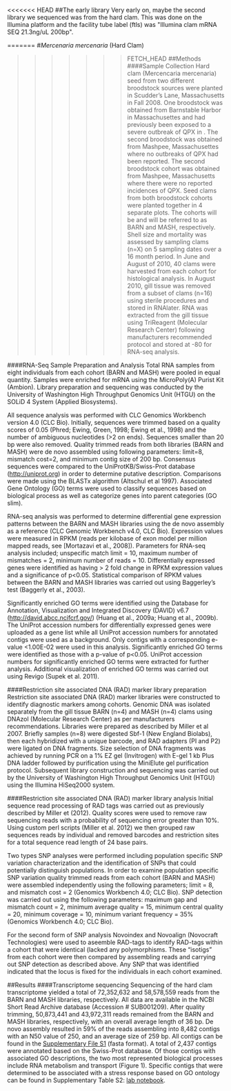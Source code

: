 <<<<<<< HEAD
##The early library
Very early on, maybe the second library we sequenced was from the hard clam. This was done on the Illumina platform and the facility tube label (ftls) was "Illumina clam mRNA SEQ 21.3ng/uL 200bp".







=======
#_Mercenaria mercenaria_ (Hard Clam)
>>>>>>> FETCH_HEAD
##Methods
####Sample Collection
Hard clam (Mercencaria mercenaria) seed from two different broodstock sources were planted in Scudder’s Lane, Massachusetts in Fall 2008. One broodstock was obtained from Barnstable Harbor in Massachusettes and had previously been exposed to a severe outbreak of QPX in . The second broodstock was obtained from Mashpee, Massachusettes where no outbreaks of QPX had been reported. The second broodstock cohort was obtained from Mashpee, Massachusetts where there were no reported incidences of QPX.  Seed clams from both broodstock cohorts were planted together in 4 separate plots. The cohorts will be and will be referred to as BARN and MASH, respectively. Shell size and mortality was assessed by sampling clams (n=X) on 5 sampling dates over a 16 month period. In June and August of 2010, 40 clams were harvested from each cohort for histological analysis. In August 2010, gill tissue was removed from a subset of clams (n=16) using sterile procedures and stored in RNAlater. RNA was extracted from the gill tissue using TriReagent (Molecular Research Center) following manufacturers recommended protocol and stored at -80 for RNA-seq analysis.


####RNA-Seq Sample Preparation and Analysis
Total RNA samples from eight individuals from each cohort (BARN and MASH) were pooled in equal quantity. Samples were enriched for mRNA using the MicroPoly(A) Purist Kit (Ambion). Library preparation and sequencing was conducted by the  University of Washington High Throughput Genomics Unit (HTGU)  on the SOLiD 4 System (Applied Biosystems).

All sequence analysis was performed with CLC Genomics Workbench version 4.0 (CLC Bio). Initially, sequences were trimmed based on a quality scores of 0.05 (Phred; Ewing, Green, 1998; Ewing et al., 1998) and the number of ambiguous nucleotides (>2 on ends). Sequences smaller than 20 bp were also removed. Quality trimmed reads from both libraries (BARN and MASH) were de novo assembled using following parameters: limit=8, mismatch cost=2, and minimum contig size of 200 bp.  Consensus sequences were compared to the UniProtKB/Swiss-Prot database (http://uniprot.org) in order to determine putative description. Comparisons were made using the BLASTx algorithm (Altschul et al 1997).  Associated Gene Ontology (GO) terms were used to classify sequences based on biological process as well as categorize genes into parent categories (GO slim).

RNA-seq analysis was performed to determine differential gene expression patterns between  the BARN and MASH libraries using the de novo assembly as a reference (CLC Genomic Workbench v4.0, CLC Bio). Expression values were measured in RPKM (reads per kilobase of exon model per million mapped reads, see [Mortazavi et al., 2008]). Parameters for RNA-seq analysis included; unspecific match limit = 10, maximum number of mismatches = 2, minimum number of reads = 10. Differentially expressed genes were identified as having  > 2 fold change in RPKM expression values and a significance of p<0.05. Statistical comparison of RPKM values between the BARN and MASH libraries was carried out using Baggerley’s test (Baggerly et al., 2003). 

Significantly enriched GO terms were identified using the Database for Annotation, Visualization and Integrated Discovery (DAVID) v6.7 (http://david.abcc.ncifcrf.gov/) (Huang et al., 2009a; Huang et al., 2009b). The UniProt accession numbers for differentially expressed genes were uploaded as a gene list while all UniProt accession numbers for annotated contigs were used as a background. Only contigs with a corresponding e-value <1.00E-02 were used in this analysis. Significantly enriched GO terms were identified as those with a p-value of p<0.05. UniProt accession numbers for significantly enriched GO terms were extracted for further analysis. Additional visualization of enriched GO terms was carried out using Revigo (Supek et al. 2011).


####Restriction site associated DNA (RAD) marker library preparation
Restriction site associated DNA (RAD) marker libraries were constructed to identify diagnostic markers among cohorts. Genomic DNA was isolated separately from the gill tissue BARN (n=4) and MASH (n=4) clams using DNAzol (Molecular Research Center) as per manufacturers recommendations. Libraries were prepared as described by Miller et al 2007. Briefly samples (n=8) were digested Sbf-1 (New England Biolabs), then each hybridized with a unique barcode, and RAD adapters (PI and P2) were ligated on DNA fragments. Size selection of DNA fragments was achieved by running PCR on a 1% EZ gel (Invitrogen) with E-gel 1 kb Plus DNA ladder followed by purification using the MiniElute gel purification protocol. Subsequent library construction and sequencing was carried out by the University of Washington High Throughput Genomics Unit (HTGU) using the Illumina HiSeq2000 system.


####Restriction site associated DNA (RAD) marker library analysis
Initial sequence read processing of RAD tags was carried out as previously described by Miller et (2012). Quality scores were used to remove raw sequencing reads with a probability of sequencing error greater than 10%. Using custom perl scripts (Miller et al. 2012) we then grouped raw sequences reads by individual and removed barcodes and restriction sites for a total sequence read length of 24 base pairs.

Two types SNP analyses were performed including population specific SNP variation characterization and the identification of SNPs that could potentially distinguish populations. In order to examine population specific SNP variation quality trimmed reads from each cohort (BARN and MASH) were assembled independently using the following parameters; limit = 8, and mismatch cost = 2 (Genomics Workbench 4.0; CLC Bio). SNP detection was carried out using the following parameters:  maximum gap and mismatch count = 2,  minimum average quality = 15, minimum central quality = 20, minimum coverage = 10, minimum variant frequency = 35% (Genomics Workbench 4.0; CLC Bio). 

For the second form of SNP analysis Novoindex and Novoalign (Novocraft Technologies) were used to aseemble RAD-tags to identify RAD-tags within a cohort that were identical (lacked any polymorphisms. These “isotigs” from each cohort were then compared by assembling reads and carrying out SNP detection as described above. Any SNP that was identified indicated that the locus is fixed for the individuals in each cohort examined.

##Results
####Transcriptome sequencing
Sequencing of the hard clam transcriptome yielded a total of 72,352,632 and 58,578,559 reads from the BARN and MASH libraries, respectively. All data are available in the NCBI Short Read Archive database (Accession # SUB001209). After quality trimming, 50,873,441 and 43,972,311 reads remained from the BARN and MASH libraries, respectively, with an overall average length of 36 bp. De novo assembly resulted in 59% of the reads assembling into 8,482 contigs with an N50 value of 250, and an average size of 259 bp. All contigs can be found in the [Supplementary File S1](http://figshare.com/articles/Hard_clam_transcriptome_contigs/90073) (fasta format).  A total of 2,437 contigs were annotated based on the Swiss-Prot database. Of those contigs with associated GO descriptions, the two most represented biological processes include RNA metabolism and transport (Figure 1). Specific contigs that were determined to be associated with a stress response based on GO ontology can be found in Supplementary Table S2: [lab notebook](http://www.google.com/url?q=http%3A%2F%2Fwww.evernote.com%2Fshard%2Fs10%2Fsh%2Ffbaabddb-096b-479c-b097-40ae5343a6c0%2F6810fd1fe28d03dc1ae59d152cc73b16&sa=D&sntz=1&usg=AFQjCNEXGGZfhpupLV_7FMDnJoCxuPhpEg).

